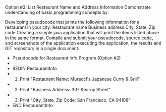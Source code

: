 Option #2: List Restaurant Name and Address Information
Demonstrate understanding of basic programming concepts by:

Developing pseudocode that prints the following information for a restaurant in your city:
Restaurant name
Business address
City, State, Zip code
Creating a simple java application that will print the items listed above in the same format.
Compile and submit your pseudocode, source code, and screenshots of the application executing the application, the results and GIT repository in a single document.

* Pseudocode for Restaurant Info Program (Option #2)
*
* BEGIN RestaurantInfo
*  1. Print "Restaurant Name: Muracci's Japanese Curry & Grill"
*  2. Print "Business Address: 307 Kearny Street"
*  3. Print "City, State, Zip Code: San Francisco, CA 94108"
* END RestaurantInfo

